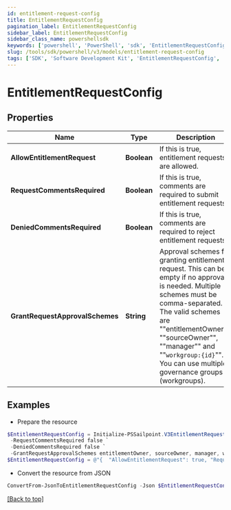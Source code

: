 ```yaml
---
id: entitlement-request-config
title: EntitlementRequestConfig
pagination_label: EntitlementRequestConfig
sidebar_label: EntitlementRequestConfig
sidebar_class_name: powershellsdk
keywords: ['powershell', 'PowerShell', 'sdk', 'EntitlementRequestConfig', 'EntitlementRequestConfig'] 
slug: /tools/sdk/powershell/v3/models/entitlement-request-config
tags: ['SDK', 'Software Development Kit', 'EntitlementRequestConfig', 'EntitlementRequestConfig']
---
```



# EntitlementRequestConfig

## Properties

Name | Type | Description | Notes
------------ | ------------- | ------------- | -------------
**AllowEntitlementRequest** | **Boolean** | If this is true, entitlement requests are allowed. | [optional] [default to $false]
**RequestCommentsRequired** | **Boolean** | If this is true, comments are required to submit entitlement requests. | [optional] [default to $false]
**DeniedCommentsRequired** | **Boolean** | If this is true, comments are required to reject entitlement requests. | [optional] [default to $false]
**GrantRequestApprovalSchemes** | **String** | Approval schemes for granting entitlement request. This can be empty if no approval is needed. Multiple schemes must be comma-separated. The valid schemes are ""entitlementOwner"", ""sourceOwner"", ""manager"" and ""`workgroup:{id}`"". You can use multiple governance groups (workgroups).  | [optional] [default to "sourceOwner"]

## Examples

- Prepare the resource
```powershell
$EntitlementRequestConfig = Initialize-PSSailpoint.V3EntitlementRequestConfig  -AllowEntitlementRequest true `
 -RequestCommentsRequired false `
 -DeniedCommentsRequired false `
 -GrantRequestApprovalSchemes entitlementOwner, sourceOwner, manager, workgroup:2c918084660f45d6016617daa9210584
$EntitlementRequestConfig = @"{  "AllowEntitlementRequest": true, "RequestCommentsRequired": false, "DeniedCommentsRequired": false, "GrantRequestApprovalSchemes": "entitlementOwner, sourceOwner, manager, workgroup:2c918084660f45d6016617daa9210584" }"@
```

- Convert the resource from JSON
```powershell
ConvertFrom-JsonToEntitlementRequestConfig -Json $EntitlementRequestConfig
```


[[Back to top]](#) 

